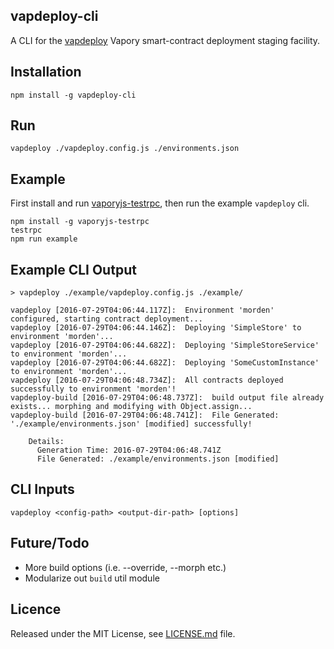 ## vapdeploy-cli

A CLI for the [vapdeploy](http://github.com/silentcicero/vapdeploy) Vapory smart-contract deployment staging facility.

## Installation

```
npm install -g vapdeploy-cli
```

## Run

```
vapdeploy ./vapdeploy.config.js ./environments.json
```

## Example
First install and run [vaporyjs-testrpc](http://github.com/vaporycojs/vaporyjs-testrpc), then run the example `vapdeploy` cli.

```
npm install -g vaporyjs-testrpc
testrpc
npm run example
```

## Example CLI Output

```
> vapdeploy ./example/vapdeploy.config.js ./example/

vapdeploy [2016-07-29T04:06:44.117Z]:  Environment 'morden' configured, starting contract deployment...
vapdeploy [2016-07-29T04:06:44.146Z]:  Deploying 'SimpleStore' to environment 'morden'...
vapdeploy [2016-07-29T04:06:44.682Z]:  Deploying 'SimpleStoreService' to environment 'morden'...
vapdeploy [2016-07-29T04:06:44.682Z]:  Deploying 'SomeCustomInstance' to environment 'morden'...
vapdeploy [2016-07-29T04:06:48.734Z]:  All contracts deployed successfully to environment 'morden'!
vapdeploy-build [2016-07-29T04:06:48.737Z]:  build output file already exists... morphing and modifying with Object.assign...
vapdeploy-build [2016-07-29T04:06:48.741Z]:  File Generated: './example/environments.json' [modified] successfully!

    Details:
      Generation Time: 2016-07-29T04:06:48.741Z
      File Generated: ./example/environments.json [modified]
```

## CLI Inputs

```
vapdeploy <config-path> <output-dir-path> [options]
```

## Future/Todo
 - More build options (i.e. --override, --morph etc.)
 - Modularize out `build` util module

## Licence

Released under the MIT License, see [LICENSE.md](LICENSE.md) file.
